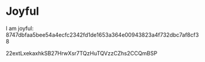 # Joyful

I am joyful: 8747dbfaa5bee54a4ecfc2342fd1de1653a364e00943823a4f732dbc7af8cf38


22extLxekaxhkSB27HrwXsr7TQzHuTQVzzCZhs2CCQmBSP
